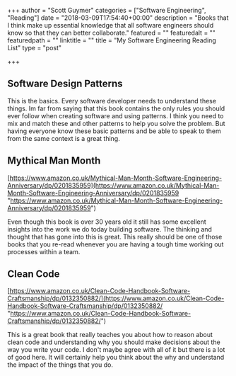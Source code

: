 +++
author = "Scott Guymer"
categories = ["Software Engineering", "Reading"]
date = "2018-03-09T17:54:40+00:00"
description = "Books that I think make up essential knowledge that all software engineers should know so that they can better collaborate."
featured = ""
featuredalt = ""
featuredpath = ""
linktitle = ""
title = "My Software Engineering Reading List"
type = "post"

+++
## Software Design Patterns

This is the basics. Every software developer needs to understand these things. Im far from saying that this book contains the only rules you should ever follow when creating software and using patterns. I think you need to mix and match these and other patterns to help you solve the problem. But having everyone know these basic patterns and be able to speak to them from the same context is a great thing.

## Mythical Man Month

[https://www.amazon.co.uk/Mythical-Man-Month-Software-Engineering-Anniversary/dp/0201835959](https://www.amazon.co.uk/Mythical-Man-Month-Software-Engineering-Anniversary/dp/0201835959 "https://www.amazon.co.uk/Mythical-Man-Month-Software-Engineering-Anniversary/dp/0201835959")

Even though this book is over 30 years old it still has some excellent insights into the work we do today building software. The thinking and thought that has gone into this is great. This really should be one of those books that you re-read whenever you are having a tough time working out processes within a team.

## Clean Code

[https://www.amazon.co.uk/Clean-Code-Handbook-Software-Craftsmanship/dp/0132350882/](https://www.amazon.co.uk/Clean-Code-Handbook-Software-Craftsmanship/dp/0132350882/ "https://www.amazon.co.uk/Clean-Code-Handbook-Software-Craftsmanship/dp/0132350882/")

This is a great book that really teaches you about how to reason about clean code and understanding why you should make decisions about the way you write your code. I don't maybe agree with all of it but there is a lot of good here. It will certainly help you think about the why and understand the impact of the things that you do.